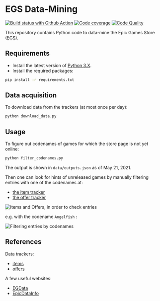 # EGS Data-Mining

[![Build status with Github Action][build-image-action]][build-action]
[![Code coverage][codecov-image]][codecov]
[![Code Quality][codacy-image]][codacy]

This repository contains Python code to data-mine the Epic Games Store (EGS).

## Requirements

-   Install the latest version of [Python 3.X](https://www.python.org/downloads/).
-   Install the required packages:

```bash
pip install -r requirements.txt
```

## Data acquisition

To download data from the trackers (at most once per day):

```bash
python download_data.py
```

## Usage

To figure out codenames of games for which the store page is not yet online:

```bash
python filter_codenames.py
```

The output is shown in `data/outputs.json`
as of May 21, 2021.

Then one can look for hints of unreleased games by manually filtering entries with one of the codenames at:

-   [the item tracker][item-tracker-url]
-   [the offer tracker][offer-tracker-url]

![Items and Offers, in order to check entries][generic-menu]

e.g. with the codename `Angelfish` :

![Filtering entries by codenames][generic-cover]

## References

Data trackers:

-   [items](https://github.com/srdrabx/items-tracker)
-   [offers](https://github.com/srdrabx/offers-tracker)

A few useful websites:
-   [EGData](https://egdata.app/)
-   [EpicDataInfo](https://epicdatainfo.vercel.app/)

<!-- Definitions -->

[build-action]: <https://github.com/woctezuma/egs-datamining/actions>
[build-image-action]: <https://github.com/woctezuma/egs-datamining/workflows/Python application/badge.svg?branch=main>

[codecov]: <https://codecov.io/gh/woctezuma/egs-datamining>
[codecov-image]: <https://codecov.io/gh/woctezuma/egs-datamining/branch/main/graph/badge.svg>

[codacy]: <https://www.codacy.com/gh/woctezuma/egs-datamining>
[codacy-image]: <https://api.codacy.com/project/badge/Grade/a2894131818947b9adba5e487a9a0413>

[generic-cover]: <https://github.com/woctezuma/egs-datamining/wiki/cover.png>
[generic-menu]: <https://github.com/woctezuma/egs-datamining/wiki/img/menu.png>

[item-tracker-url]: <https://epicdatainfo.vercel.app/items>
[offer-tracker-url]: <https://epicdatainfo.vercel.app/offers>
